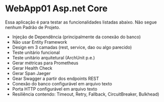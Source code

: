 # WebApp01 Asp.net Core 
Essa aplicação é para testar as funcionalidades listadas abaixo. 
Não segue nenhum Padrão de Projeto.

 - Injeção de Dependência (principalmente da conexão do banco) 
 - Não usar Entity Framework 
 - Design em 3 camadas (rest, service, dao ou algo parecido) 
 - Teste unitário funcional 
 - Teste unitário arquitetural (ArchUnit p.e.)
 - Gerar métricas para Prometheus 
 - Gerar Health Check 
 - Gerar Span Jaeger 
 - Gear Swagger a partir dos endpoints REST 
 - Conexão do banco configurável em arquivo texto 
 - Porta HTTP configurável em arquivo texto 
 - Resiliência contendo: Timeout, Retry, Fallback, CircuitBreaker, Bulkhead)
